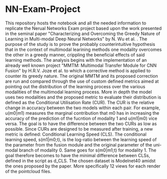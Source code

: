
# NN-Exam-Project
This repository hosts the notebook and all the needed information to replicate the Nerual Networks Exam project based upon the work presented in the seminal paper "Characterizing and Overcoming the Greedy Nature of Learning in Multi-modal Deep Neural Networks" by N. Wu et al. .
The purpose of the study is to prove the probably counterintuitive hypothesis that in the context of multimodal learining methods one modality overcomes the other in a greedy manner, crippling the beneficial effects of said learning methods. The analysis begins with the implementation of an already well known project "MMTM: Multimodal Transfer Module for CNN Fusion" by 
H.R.V. Joze et al. to which a corrective method is applied to counter its greedy nature. The original MMTM and its proposed correction are run and compared through the use of custom defined metrics aimed at pointing out the distribution of the learning process over the various modalities of the multimodal learning process.
More in depth the model uses two modalities and the proposed metric to evaluate their distribution is defined as the Conditional Utilisation Rate (CUR). The CUR is the relative change in accuracy between the two models within each pair. For example, u(m0|m1) measures the marginal contribution that m0 has in increasing the accuracy of the prediction of the fucntion of modality 1 and u(m1|m0) vice versa.
The goal is to have the difference between the two CURs as low as possible. Since CURs are designed to be measured after training, a new metric is defined: Conditional Learning Speed (CLS). The conditional learning speed, s(m1|m0;t), is the log-ratio between the learning speed of the parameter from the fusion module and the original parameter of the uni-modal branch of modality 0. Same goes for s(m0|m1;t) for modality 1. 
The goal therefore becomes to have the minimal difference between CLSs, defined in the script as d_CLS.
The chosen dataset is Modelnet40 amidst the ones proposed by the paper. More specifically 12 views for each render of the pointcloud files.
